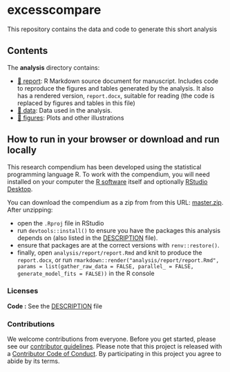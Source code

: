 
<!-- README.md is generated from README.Rmd. Please edit that file -->

# excesscompare

This repository contains the data and code to generate this short
analysis

## Contents

The **analysis** directory contains:

-   [:file_folder: report](/analysis/report): R Markdown source document
    for manuscript. Includes code to reproduce the figures and tables
    generated by the analysis. It also has a rendered version,
    `report.docx`, suitable for reading (the code is replaced by figures
    and tables in this file)
-   [:file_folder: data](/analysis/data): Data used in the analysis.
-   [:file_folder: figures](/analysis/figures): Plots and other
    illustrations

## How to run in your browser or download and run locally

This research compendium has been developed using the statistical
programming language R. To work with the compendium, you will need
installed on your computer the [R
software](https://cloud.r-project.org/) itself and optionally [RStudio
Desktop](https://rstudio.com/products/rstudio/download/).

You can download the compendium as a zip from from this URL:
[master.zip](/archive/master.zip). After unzipping:

-   open the `.Rproj` file in RStudio
-   run `devtools::install()` to ensure you have the packages this
    analysis depends on (also listed in the [DESCRIPTION](/DESCRIPTION)
    file).
-   ensure that packages are at the correct versions with
    `renv::restore()`.
-   finally, open `analysis/report/report.Rmd` and knit to produce the
    `report.docx`, or run
    `rmarkdown::render("analysis/report/report.Rmd", params = list(gather_raw_data = FALSE, parallel_ = FALSE, generate_model_fits = FALSE))`
    in the R console

### Licenses

**Code :** See the [DESCRIPTION](DESCRIPTION) file

### Contributions

We welcome contributions from everyone. Before you get started, please
see our [contributor guidelines](CONTRIBUTING.md). Please note that this
project is released with a [Contributor Code of Conduct](CONDUCT.md). By
participating in this project you agree to abide by its terms.
